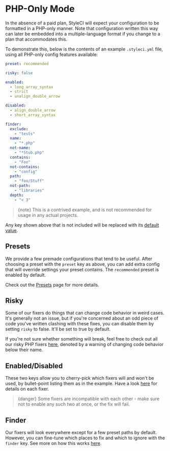 # PHP-Only Mode

In the absence of a paid plan, StyleCI will expect your configuration to be formatted in a PHP-only manner. Note that configuration written this way can later be embedded into a multiple-language format if you change to a plan that accommodates this.

To demonstrate this, below is the contents of an example `.styleci.yml` file, using all PHP-only config features available:

```yaml
preset: recommended

risky: false

enabled:
  - long_array_syntax
  - strict
  - unalign_double_arrow

disabled:
  - align_double_arrow
  - short_array_syntax

finder:
  exclude:
    - "tests"
  name:
    - "*.php"
  not-name:
    - "*Stub.php"
  contains:
    - "Foo"
  not-contains:
    - "config"
  path:
    - "foo/Stuff"
  not-path:
    - "libraries"
  depth:
    - "< 3"
```

> {note} This is a contrived example, and is not recommended for usage in any actual projects.

Any key shown above that is not included will be replaced with its
[default value](configuration/default-configuration).

<a name="presets"></a>
## Presets

We provide a few premade configurations that tend to be useful. After choosing a preset with the `preset` key as above, you can add extra config that will override settings your preset contains. The `recommended` preset is enabled by default.

Check out the [Presets](presets) page for more details.

<a name="risky"></a>
## Risky

Some of our fixers do things that can change code behavior in weird cases. It's generally not an issue, but if you're concerned about an odd piece of code you've written clashing with these fixes, you can disable them by setting `risky` to false. It'll be set to true by default.

If you're not sure whether something will break, feel free to check out all our risky PHP fixers [here](fixers), denoted by a warning of changing code behavior below their name.

<a name="enabled-disabled"></a>
## Enabled/Disabled

These two keys allow you to cherry-pick which fixers will and won't be used, by bullet-point listing them as in the example. Have a look [here](fixers) for details on each fixer.

> {danger} Some fixers are incompatible with each other - make sure not to enable any such two at once, or the fix will fail.

<a name="finder"></a>
## Finder

Our fixers will look everywhere except for a few preset paths by default. However, you can fine-tune which places to fix and which to ignore with the `finder` key. See more on how this works [here](finder).

